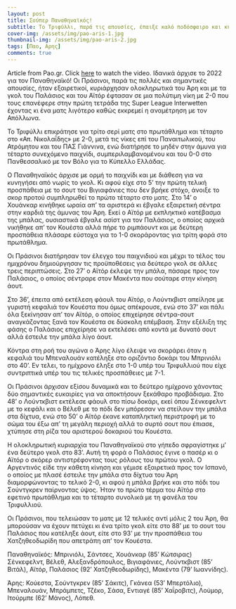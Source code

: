 ```yaml
---
layout: post
title: Σούπερ Παναθηναϊκός!
subtitle: Το Τριφύλλι, παρά τις απουσίες, έπαιξε καλό ποδόσφαιρο και κυριάρχησε ολοκληρωτικά του Άρη με γκολ των Παλάσιος και Αϊτόρ
cover-img: /assets/img/pao-aris-1.jpg
thumbnail-img: /assets/img/pao-aris-2.jpg
tags: [Παο, Αρης]
comments: true
---
```

Article from Pao.gr.
Click [here](https://www.youtube.com/watch?v=ZCXEJpZn5pI)  to watch the video.
Ιδανικά άρχισε το 2022 για τον Παναθηναϊκό! Οι Πράσινοι, παρά τις πολλές και σημαντικές απουσίες, ήταν εξαιρετικοί, κυριάρχησαν ολοκληρωτικά του Άρη και με τα γκολ του Παλάσιος και του Αϊτόρ έφτασαν σε μια πολύτιμη νίκη με 2-0 που τους επανέφερε στην πρώτη τετράδα της Super League Interwetten έχοντας κι ένα ματς λιγότερο καθώς εκκρεμεί η αναμέτρηση με τον Απόλλωνα.

Το Τριφύλλι επικράτησε για τρίτο σερί ματς στο πρωτάθλημα και τέταρτο στο «Απ. Νικολαΐδης» με 2-0, μετά τις νίκες επί του Παναιτωλικού, του Ατρόμητου και του ΠΑΣ Γιάννινα, ενώ διατήρησε το μηδέν στην άμυνα για τέταρτο συνεχόμενο παιχνίδι, συμπεριλαμβανομένου και του 0-0 στο Πανθεσσαλικό με τον Βόλο για το Κύπελλο Ελλάδας.

Ο Παναθηναϊκός άρχισε με ορμή το παιχνίδι και με διάθεση για να κυνηγήσει από νωρίς το γκολ. Κι αφού είχε στο 5’ την πρώτη τελική προσπάθεια με το σουτ του Βιγιαφάνιες που δεν βρήκε στόχο, άνοιξε το σκορ προτού συμπληρωθεί το πρώτο τέταρτο στο ματς. Στο 14’ ο Χουάνκαρ κινήθηκε ωραία απ’ τα αριστερά κι έβγαλε εξαιρετική σέντρα στην καρδιά της άμυνας του Άρη. Εκεί ο Αϊτόρ με εκπληκτικό κατέβασμα της μπάλας, ουσιαστικά έβγαλε ασίστ για τον Παλάσιος, ο οποίος αρχικά νικήθηκε απ’ τον Κουέστα αλλά πήρε το ριμπάουντ και με δεύτερη προσπάθεια πλάσαρε εύστοχα για το 1-0 σκοράροντας για τρίτη φορά στο πρωτάθλημα.

Οι Πράσινοι διατήρησαν τον έλεγχο του παιχνιδιού και μέχρι το τέλος του ημιχρόνου δημιούργησαν τις προϋποθέσεις για δεύτερο γκολ σε άλλες τρεις περιπτώσεις. Στο 27’ ο Αϊτόρ έκλεψε την μπάλα, πάσαρε προς τον Παλάσιος, ο οποίος σέντραρε στον Μακέντα που σούταρε στην κίνηση άουτ.

Στο 36’, έπειτα από εκτέλεση φάουλ του Αϊτόρ, ο Λούντκβιστ απείλησε με γυριστή κεφαλιά τον Κουέστα που όμως απέκρουσε, ενώ στο 37’ και πάλι όλα ξεκίνησαν απ’ τον Αϊτόρ, ο οποίος επιχείρησε σέντρα-σουτ αναγκάζοντας ξανά τον Κουέστα σε δύσκολη επέμβαση. Στην εξέλιξη της φάσης ο Παλάσιος επιχείρησε να εκτελέσει από κοντά με δυνατό σουτ αλλά έστειλε την μπάλα λίγο άουτ.

Κόντρα στη ροή του αγώνα ο Άρης λίγο έλειψε να σκοράρει όταν η κεφαλιά του Μπεναλουάν κατέληξε στο οριζόντιο δοκάρι του Μπρινιόλι στο 40’. Εν τελει, το ημίχρονο έληξε στο 1-0 υπέρ του Τριφυλλιού που είχε συντριπτικά υπέρ του τις τελικές προσπάθειες με 7-1.

Οι Πράσινοι άρχισαν εξίσου δυναμικά και το δεύτερο ημίχρονο χάνοντας δύο σημαντικές ευκαιρίες για να αποκτήσουν ξεκάθαρο προβάδισμα. Στο 48’ ο Λούντκβιστ εκτέλεσε φάουλ στο πίσω δοκάρι, εκεί όπου Σένκεφελντ με το κεφάλι και ο Βέλεθ με το πόδι δεν μπόρεσαν να στείλουν την μπάλα στα δίχτυα, ενώ στο 50’ ο Αϊτόρ έκανε καταπληκτική περιστροφή με το σώμα του έξω απ’ τη μεγάλη περιοχή αλλά το συρτό σουτ που έπιασε, χτύπησε στη ρίζα του αριστερού δοκαριού του Κουέστα.

Η ολοκληρωτική κυριαρχία του Παναθηναϊκού στο γήπεδο σφραγίστηκε μ’ ένα δεύτερο γκολ στο 83’. Αυτή τη φορά ο Παλάσιος έγινε ο πασέρ κι ο Αϊτόρ ο σκόρερ αντιστρέφοντας τους ρόλους του πρώτου γκολ. Ο Αργεντινός είδε την κάθετη κίνηση και γέμισε εξαιρετικά προς τον Ισπανό, ο οποίος με πλασέ έστειλε την μπάλα στα δίχτυα του Άρη διαμορφώνοντας το τελικό 2-0, κι αφού η μπάλα βρήκε και στο πόδι του Σούντγκρεν παίρνοντας ύψος. Ήταν το πρώτο τέρμα του Αϊτόρ στο εφετινό πρωτάθλημα και το τέταρτο συνολικά με τη φανέλα του Τριφυλλιού.

Οι Πράσινοι, που τελειώσαν το ματς με 12 τελικές αντί μόλις 2 του Άρη, θα μπορούσαν να έχουν πετύχει κι ένα τρίτο γκολ είτε στο 88’ με το σουτ του Παλάσιος που κατέληξε άουτ, είτε στο 93’ με την προσπάθεια του Χατζηθεοδωρίδη που απετράπη απ’ τον Κουέστα.

Παναθηναϊκός: Μπρινιόλι, Σάντσες, Χουάνκαρ (85’ Κώτσιρας) Σένκεφελντ, Βέλεθ, Αλεξανδρόπουλος, Βιγιαφάνιες, Λούντκβιστ (85’ Βιτάλ), Αϊτόρ, Παλάσιος (92’ Χατζηθεοδωρίδης), Μακέντα (79’ Ιωαννίδης).

Άρης: Κούεστα, Σούντγκρεν (85’ Σάκιτς), Γκάνεα (53’ Μπερτόλιο), Μπεναλουάν, Μπράμπετς, Τζέκο, Σάσα, Εντιαγέ (85’ Χαΐροβιτς), Λούμορ, Ιτούρμπε (62’ Μάνος), Λόπεθ.
